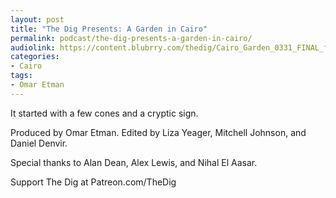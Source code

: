 ```yaml
---
layout: post
title: "The Dig Presents: A Garden in Cairo"
permalink: podcast/the-dig-presents-a-garden-in-cairo/
audiolink: https://content.blubrry.com/thedig/Cairo_Garden_0331_FINAL_final.mp3
categories:
- Cairo
tags:
- Omar Etman
---
```


It started with a few cones and a cryptic sign.

Produced by Omar Etman. Edited by Liza Yeager, Mitchell Johnson, and Daniel Denvir.

Special thanks to Alan Dean, Alex Lewis, and Nihal El Aasar.

Support The Dig at Patreon.com/TheDig
